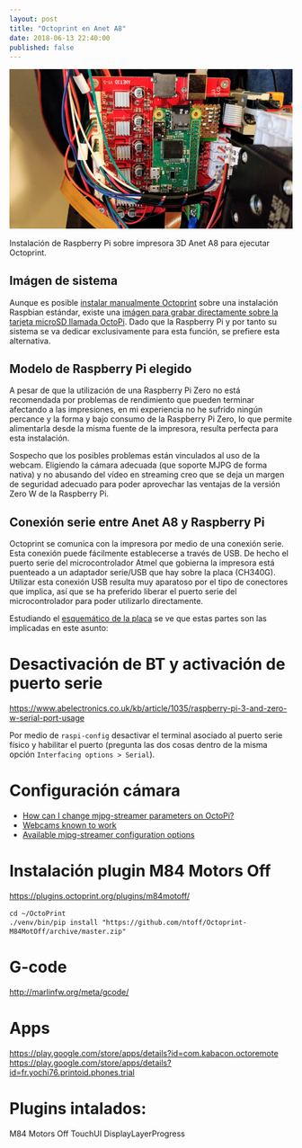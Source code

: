 ```yaml
---
layout: post
title: "Octoprint en Anet A8"
date: 2018-06-13 22:40:00
published: false
---
```


![Octoprint](/images/posts/octoprint.jpg)

Instalación de Raspberry Pi sobre impresora 3D Anet A8 para ejecutar Octoprint.

## Imágen de sistema

Aunque es posible [instalar manualmente Octoprint](https://discourse.octoprint.org/t/setting-up-octoprint-on-a-raspberry-pi-running-raspbian/2337) sobre una instalación Raspbian estándar, existe una [imágen para grabar directamente sobre la tarjeta microSD llamada OctoPi](https://octoprint.org/download/). Dado que la Raspberry Pi y por tanto su sistema se va dedicar exclusivamente para esta función, se prefiere esta alternativa.

## Modelo de Raspberry Pi elegido

A pesar de que la utilización de una Raspberry Pi Zero no está recomendada por problemas de rendimiento que pueden terminar afectando a las impresiones, en mi experiencia no he sufrido ningún percance y la forma y bajo consumo de la Raspberry Pi Zero, lo que permite alimentarla desde la misma fuente de la impresora, resulta perfecta para esta instalación.

Sospecho que los posibles problemas están vinculados al uso de la webcam. Eligiendo la cámara adecuada (que soporte MJPG de forma nativa) y no abusando del vídeo en streaming creo que se deja un margen de seguridad adecuado para poder aprovechar las ventajas de la versión Zero W de la Raspberry Pi.

## Conexión serie entre Anet A8 y Raspberry Pi

Octoprint se comunica con la impresora por medio de una conexión serie. Esta conexión puede fácilmente establecerse a través de USB. De hecho el puerto serie del microcontrolador Atmel que gobierna la impresora está puenteado a un adaptador serie/USB que hay sobre la placa (CH340G). Utilizar esta conexión USB resulta muy aparatoso por el tipo de conectores que implica, así que se ha preferido liberar el puerto serie del microcontrolador para poder utilizarlo directamente.

Estudiando el [esquemático de la placa]((/images/posts/octoprint_ANET3D_Board_Schematic.png)) se ve que estas partes son las implicadas en este asunto:




# Desactivación de BT y activación de puerto serie
https://www.abelectronics.co.uk/kb/article/1035/raspberry-pi-3-and-zero-w-serial-port-usage

Por medio de `raspi-config` desactivar el terminal asociado al puerto serie físico y habilitar el puerto (pregunta las dos cosas dentro de la misma opción `Interfacing options > Serial`).

# Configuración cámara

* [How can I change mjpg-streamer parameters on OctoPi?](https://discourse.octoprint.org/t/how-can-i-change-mjpg-streamer-parameters-on-octopi/203)
* [Webcams known to work](https://github.com/foosel/OctoPrint/wiki/Webcams-known-to-work)
* [Available mjpg-streamer configuration options](https://discourse.octoprint.org/t/available-mjpg-streamer-configuration-options/1106)

# Instalación plugin M84 Motors Off

https://plugins.octoprint.org/plugins/m84motoff/

    cd ~/OctoPrint
    ./venv/bin/pip install "https://github.com/ntoff/Octoprint-M84MotOff/archive/master.zip"

# G-code
http://marlinfw.org/meta/gcode/

# Apps
https://play.google.com/store/apps/details?id=com.kabacon.octoremote
https://play.google.com/store/apps/details?id=fr.yochi76.printoid.phones.trial

# Plugins intalados:
M84 Motors Off
TouchUI
DisplayLayerProgress
